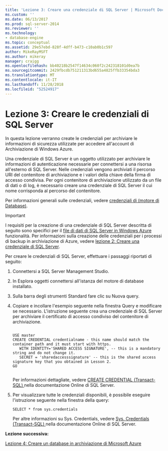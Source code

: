 ```yaml
---
title: 'Lezione 3: Creare una credenziale di SQL Server | Microsoft Docs'
ms.custom: ''
ms.date: 06/13/2017
ms.prod: sql-server-2014
ms.reviewer: ''
ms.technology:
- database-engine
ms.topic: conceptual
ms.assetid: 29e57ebd-828f-4dff-b473-c10ab0b1c597
author: MikeRayMSFT
ms.author: mikeray
manager: craigg
ms.openlocfilehash: bb40218b2547f14634c060f2c242318101d0ea7b
ms.sourcegitcommit: 2429fbcdb751211313bd655a4825ffb33354bda3
ms.translationtype: MT
ms.contentlocale: it-IT
ms.lasthandoff: 11/28/2018
ms.locfileid: "52524917"
---
```

# <a name="lesson-3-create-a-sql-server-credential"></a>Lezione 3: Creare le credenziali di SQL Server
  In questa lezione verranno create le credenziali per archiviare le informazioni di sicurezza utilizzate per accedere all'account di Archiviazione di Windows Azure.  
  
 Una credenziale di SQL Server è un oggetto utilizzato per archiviare le informazioni di autenticazione necessarie per connettersi a una risorsa all'esterno di SQL Server. Nelle credenziali vengono archiviati il percorso URI del contenitore di archiviazione e i valori della chiave della firma di accesso condivisa. Per ogni contenitore di archiviazione utilizzato da un file di dati o di log, è necessario creare una credenziale di SQL Server il cui nome corrisponda al percorso del contenitore.  
  
 Per informazioni generali sulle credenziali, vedere [credenziali di &#40;motore di Database&#41;](security/authentication-access/credentials-database-engine.md).  
  
> [!IMPORTANT]  
>  I requisiti per la creazione di una credenziale di SQL Server descritta di seguito sono specifici per il [file di dati di SQL Server in Windows Azure](databases/sql-server-data-files-in-microsoft-azure.md) funzionalità. Per informazioni sulla creazione delle credenziali per i processi di backup in archiviazione di Azure, vedere [lezione 2: Creare una credenziale di SQL Server](../tutorials/lesson-2-create-a-sql-server-credential.md).  
  
 Per creare le credenziali di SQL Server, effettuare i passaggi riportati di seguito:  
  
1.  Connettersi a SQL Server Management Studio.  
  
2.  In Esplora oggetti connettersi all'istanza del motore di database installato.  
  
3.  Sulla barra degli strumenti Standard fare clic su Nuova query.  
  
4.  Copiare e incollare l'esempio seguente nella finestra Query e modificare se necessario. L'istruzione seguente crea una credenziale di SQL Server per archiviare il certificato di accesso condiviso del contenitore di archiviazione.  
  
    ```tsql  
  
    USE master  
    CREATE CREDENTIAL credentialname - this name should match the container path and it must start with https.   
       WITH IDENTITY='SHARED ACCESS SIGNATURE', -- this is a mandatory string and do not change it.   
       SECRET = 'sharedaccesssignature' -- this is the shared access signature key that you obtained in Lesson 2.   
    GO  
  
    ```  
  
     Per informazioni dettagliate, vedere [CREATE CREDENTIAL &#40;Transact-SQL&#41; ](/sql/t-sql/statements/create-credential-transact-sql) nella documentazione Online di SQL Server.  
  
5.  Per visualizzare tutte le credenziali disponibili, è possibile eseguire l'istruzione seguente nella finestra della query:  
  
    ```tsql  
    SELECT * from sys.credentials  
    ```  
  
     Per altre informazioni su Sys. Credentials, vedere [Sys. Credentials &#40;Transact-SQL&#41; ](/sql/relational-databases/system-catalog-views/sys-credentials-transact-sql) nella documentazione Online di SQL Server.  
  
 **Lezione successiva:**  
  
 [Lezione 4: Creare un database in archiviazione di Microsoft Azure](lesson-3-database-backup-to-url.md)  
  
  

